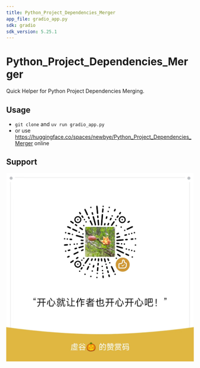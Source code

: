 ```yaml
---
title: Python_Project_Dependencies_Merger
app_file: gradio_app.py
sdk: gradio
sdk_version: 5.25.1
---
```

# Python_Project_Dependencies_Merger

Quick Helper for Python Project Dependencies Merging.


## Usage 
* `git clone` and `uv run gradio_app.py` 
* or use https://huggingface.co/spaces/newbye/Python_Project_Dependencies_Merger online

## Support

![](https://github.com/etng/user.js/raw/main/appraise.jpg)
